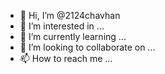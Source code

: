 - 👋 Hi, I’m @2124chavhan
- 👀 I’m interested in ...
- 🌱 I’m currently learning ...
- 💞️ I’m looking to collaborate on ...
- 📫 How to reach me ...

<!---
2124chavhan/2124chavhan is a ✨ special ✨ repository because its `README.md` (this file) appears on your GitHub profile.
You can click the Preview link to take a look at your changes.
--->
